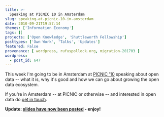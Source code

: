 ```yaml
---
title: >-
  Speaking at PICNIC 10 in Amsterdam
slug: speaking-at-picnic-10-in-amsterdam
date: 2010-09-21T19:57:14
themes: ['Information Economy']
tags: []
projects: ['Open Knowledge', 'Shuttleworth Fellowship']
posttypes: ['Own Work', 'Talks', 'Updates']
featured: False
provenance: [ wordpress, rufuspollock.org, migration-201703 ]
wordpress:
  - post_id: 647
---
```


This week I'm going to be in Amsterdam at [PICNIC '10][picnic] speaking about open data -- what it is, why it's good and how we can go about growing the open data ecosystem.

If you're in Amsterdam -- at PICNIC or otherwise -- and interested in open data do [get in touch][contact].

**Update: [slides have now been posted](http://m.okfn.org/files/talks/picnic10_open_data_20100924/) - enjoy!**

[picnic]: http://www.picnicnetwork.org/
[contact]: /about/



